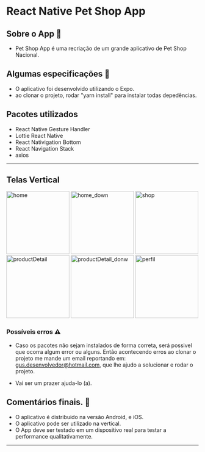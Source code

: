 # React Native Pet Shop App

## Sobre o App 📱
- Pet Shop App é uma recriação de um grande aplicativo de Pet Shop Nacional.


## Algumas especificações 📝

- O aplicativo foi desenvolvido utilizando o Expo.
- ao clonar o projeto, rodar "yarn install" para instalar todas depedências. 

## Pacotes utilizados
- React Native Gesture Handler 
- Lottie React Native
- React Nativigation Bottom
- React Navigation Stack 
- axios
---

## Telas Vertical

<img width="165" alt="home" src="https://github.com/gusmarquesDev/Pet-Shop/assets/116916845/5439f317-e844-44ef-af69-554281bb3082">
<img width="165" alt="home_down" src="https://github.com/gusmarquesDev/Pet-Shop/assets/116916845/ec1919c2-9d79-40f2-b2ea-16056c7bc8fb">
<img width="165" alt="shop" src="https://github.com/gusmarquesDev/Pet-Shop/assets/116916845/a7cb7625-2846-4e76-abe8-f1f1d656d021">
<img width="165" alt="productDetail" src="https://github.com/gusmarquesDev/Pet-Shop/assets/116916845/2d12dee7-38ae-44ec-9d42-41718f6ad514">
<img width="165" alt="productDetail_donw" src="https://github.com/gusmarquesDev/Pet-Shop/assets/116916845/1bbc3acc-d125-4341-92ad-9f5f17ecce3c">
<img width="165" alt="perfil" src="https://github.com/gusmarquesDev/Pet-Shop/assets/116916845/54edcd9c-a948-48ca-88a0-a1b3a2e54597">

### Possíveis erros ⚠️

- Caso os pacotes não sejam instalados de forma correta, será possivel que ocorra algum error ou alguns. Então acontecendo erros ao clonar o projeto me mande um email reportando em: gus.desenvolvedor@hotmail.com, que lhe ajudo a solucionar e rodar o projeto. 

- Vai ser um prazer ajuda-lo (a). 


## Comentários finais. 💬

- O aplicativo é distribuido na versão Android, e iOS.
- O aplicativo pode ser utilizado  na vertical.
- O App deve ser testado em um dispositivo real para testar a performance qualitativamente.

--- 
